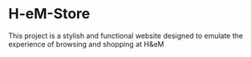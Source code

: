 # H-eM-Store
This project is a stylish and functional website designed to emulate the experience of browsing and shopping at H&amp;eM
